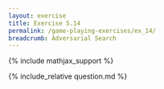 ```yaml
---
layout: exercise
title: Exercise 5.14
permalink: /game-playing-exercises/ex_14/
breadcrumb: Adversarial Search
---
```


{% include mathjax_support %}

<div><i class="arrow-up loader" data-chapter="game-playing-exercises" data-exercise="ex_14" data-rating="0"></i></div>
{% include_relative question.md %}
